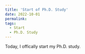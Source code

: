 ```yaml
---
title: 'Start of Ph.D. Study'
date: 2022-10-01
permalink: 
tags:
  - Start
  - Ph.D. Study
---
```


Today, I offically start my Ph.D. study. 
